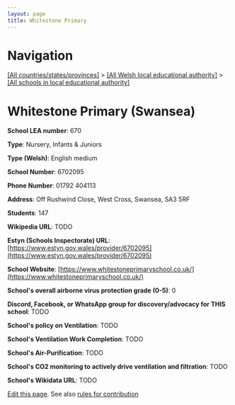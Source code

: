 ```yaml
---
layout: page
title: Whitestone Primary
---
```

# Navigation

[[All countries/states/provinces]](../../..) > [[All Welsh local educational authority]](../..) > [[All schools in local educational authority]](..)

# Whitestone Primary (Swansea)

**School LEA number**: 670

**Type**: Nursery, Infants & Juniors

**Type (Welsh)**: English medium

**School Number**: 6702095

**Phone Number**: 01792 404113

**Address**: Off Rushwind Close, West Cross, Swansea, SA3 5RF

**Students**: 147

**Wikipedia URL**: TODO

**Estyn (Schools Inspectorate) URL**: [https://www.estyn.gov.wales/provider/6702095](https://www.estyn.gov.wales/provider/6702095)

**School Website**: [https://www.whitestoneprimaryschool.co.uk/](https://www.whitestoneprimaryschool.co.uk/)

**School's overall airborne virus protection grade (0-5)**: 0

**Discord, Facebook, or WhatsApp group for discovery/advocacy for THIS school**: TODO

**School's policy on Ventilation**: TODO

**School's Ventilation Work Completion**: TODO

**School's Air-Purification**: TODO

**School's CO2 monitoring to actively drive ventilation and filtration**: TODO

**School's Wikidata URL**: TODO




[Edit this page](https://github.com/VentilationProject/Wales/edit/prif/./Swansea/Whitestone_Primary.md). See also [rules for contribution](../../../contribution-rules/)